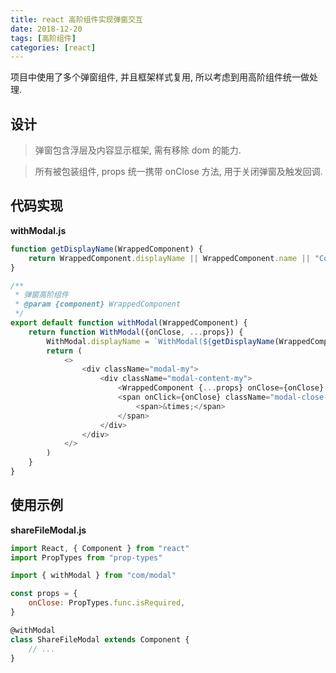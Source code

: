 ```yaml
---
title: react 高阶组件实现弹窗交互
date: 2018-12-20
tags: [高阶组件]
categories: [react]
---
```


项目中使用了多个弹窗组件, 并且框架样式复用, 所以考虑到用高阶组件统一做处理.

## 设计

> 弹窗包含浮层及内容显示框架, 需有移除 dom 的能力.

> 所有被包装组件, props 统一携带 onClose 方法, 用于关闭弹窗及触发回调.

<!-- more -->
## 代码实现
**withModal.js**
```js
function getDisplayName(WrappedComponent) {
    return WrappedComponent.displayName || WrappedComponent.name || "Component"
}

/**
 * 弹窗高阶组件
 * @param {component} WrappedComponent
 */
export default function withModal(WrappedComponent) {
    return function WithModal({onClose, ...props}) {
        WithModal.displayName = `WithModal(${getDisplayName(WrappedComponent)})`
        return (
            <>
                <div className="modal-my">
                    <div className="modal-content-my">
                        <WrappedComponent {...props} onClose={onClose} />
                        <span onClick={onClose} className="modal-close-my">
                            <span>&times;</span>
                        </span>
                    </div>
                </div>
            </>
        )
    }
}
```

## 使用示例

**shareFileModal.js**
```js
import React, { Component } from "react"
import PropTypes from "prop-types"

import { withModal } from "com/modal"

const props = {
    onClose: PropTypes.func.isRequired,
}

@withModal
class ShareFileModal extends Component {
    // ...
}
```
